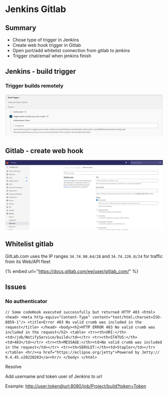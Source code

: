 # Jenkins Gitlab

## Summary

* Chose type of trigger in Jenkins
* Create web hook trigger  in Gitlab
* Open port/add whitelist connection from gitlab to jenkins
* Trigger chat/email when jenkins finish

## Jenkins - build trigger

### Trigger builds remotely

![](<../.gitbook/assets/image (3).png>)

## Gitlab - create web hook

![](<../.gitbook/assets/image (2).png>)

## Whitelist gitlab

GitLab.com uses the IP ranges `34.74.90.64/28` and `34.74.226.0/24` for traffic from its Web/API fleet

{% embed url="https://docs.gitlab.com/ee/user/gitlab_com/" %}



## Issues

### No authenticator

```
// Some codeHook executed successfully but returned HTTP 403 <html> <head> <meta http-equiv="Content-Type" content="text/html;charset=ISO-8859-1"/> <title>Error 403 No valid crumb was included in the request</title> </head> <body><h2>HTTP ERROR 403 No valid crumb was included in the request</h2> <table> <tr><th>URI:</th><td>/job/NotifyService/build</td></tr> <tr><th>STATUS:</th><td>403</td></tr> <tr><th>MESSAGE:</th><td>No valid crumb was included in the request</td></tr> <tr><th>SERVLET:</th><td>Stapler</td></tr> </table> <hr/><a href="https://eclipse.org/jetty">Powered by Jetty:// 9.4.45.v20220203</a><hr/> </body> </html>
```

Resolve

Add username and token user of Jenkins to url

Example: [http://user:token@url:8080/job/Project/build?token=Token](http://user:token@url:8080/job/Project/build?token=Token)



